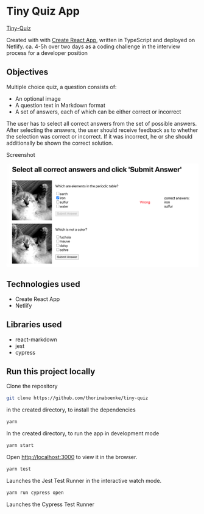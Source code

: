 # Tiny Quiz App

[Tiny-Quiz](https://unruffled-jennings-d88ee4.netlify.app)

Created with with [Create React App](https://github.com/facebook/create-react-app), written in TypeScript and deployed on Netlify.
ca. 4-5h over two days as a coding challenge in the interview process for a developer position

## Objectives
Multiple choice quiz, a question consists of:
- An optional image
- A question text in Markdown format
- A set of answers, each of which can be either correct or incorrect

The user has to select all correct answers from the set of possible answers.
After selecting the answers, the user should receive feedback as to whether the selection was
correct or incorrect. If it was incorrect, he or she should additionally be shown the correct solution.

Screenshot

<img src="https://github.com/thorinaboenke/tiny-quiz/blob/master/public/Screenshot%20.png" width="600" alt='quiz screenshot'>

## Technologies used

- Create React App
- Netlify

## Libraries used
- react-markdown
- jest
- cypress

## Run this project locally

Clone the repository
```bash
git clone https://github.com/thorinaboenke/tiny-quiz
```
in the created directory, to install the dependencies
```bash
yarn
```
In the created directory, to run the app in development mode

```bash
yarn start
```
Open [http://localhost:3000](http://localhost:3000) to view it in the browser.

```bash
yarn test
```
Launches the Jest Test Runner in the interactive watch mode.

```bash
yarn run cypress open
```
Launches the Cypress Test Runner
